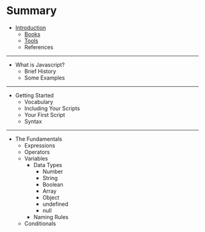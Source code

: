 # Summary

* [Introduction](README.md)
   * [Books](books.md)
   * [Tools](tools.md)
   * References

---

* What is Javascript?
   * Brief History
   * Some Examples

---

* Getting Started
   * Vocabulary
   * Including Your Scripts
   * Your First Script
   * Syntax

---

* The Fundamentals
   * Expressions
   * Operators
   * Variables
       * Data Types
           * Number
           * String
           * Boolean
           * Array
           * Object
           * undefined
           * null
       * Naming Rules
   * Conditionals

